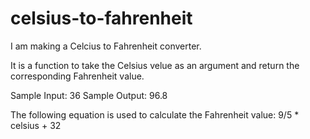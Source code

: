 # celsius-to-fahrenheit

I am making a Celcius to Fahrenheit converter. 

It is a function to take the Celsius velue as an argument
and return the corresponding Fahrenheit value.

Sample Input: 36
Sample Output: 96.8

The following equation is used to calculate
the Fahrenheit value: 9/5 * celsius + 32
